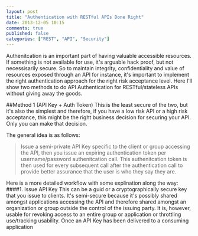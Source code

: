 ```yaml
---
layout: post
title: "Authentication with RESTful APIs Done Right"
date: 2013-12-05 10:15
comments: true
published: false
categories: ["REST", "API", "Security"]
---
```


Authenitcation is an important part of having valuable accessible resources. If something is not available for use, it's arguable hack proof, but not necessisarily secure. So to maintain integrity, confidentiality and value of resources exposed through an API for instance, it's important to implement the right authentication approach for the right risk acceptance level. Here I'll show two methods to do API Authentication for RESTful/stateless APIs without giving away the goods.

##Method 1 (API Key + Auth Token)
This is the least secure of the two, but it's also the simplest and therefore, if you have a low risk API or a high risk acceptance, this might be the right business decision for securing your API. Only you can make that decision.

The general idea is as follows:
>Issue a semi-private API Key specific to the client or group accessing the API, then you issue an expiring authentication token per username/password authenitcation call. This authenitcation token is then used for every subsequent call after the authentication call to provide better assurance that the user is who they say they are.

Here is a more detailed workflow with some explination along the way:
####1. Issue API Key
This can be a guid or a cryptographically secure key that you issue to clients. It's semi-secure because it's possibly shared amongst applications accessing the API and therefore shared amongst an organization or group outside the control of the issuing party. It is, however, usable for revoking access to an entire group or application or throttling use/tracking usability. Once an API Key has been delivered to a consuming application